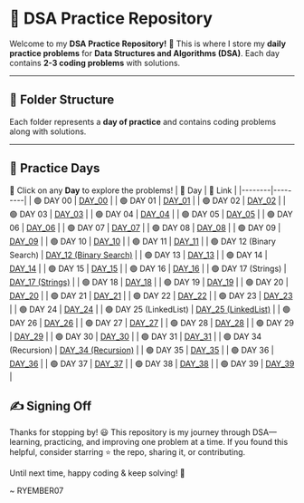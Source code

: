 # 🚀 DSA Practice Repository

Welcome to my **DSA Practice Repository!** 🎯 This is where I store my **daily practice problems** for **Data Structures and Algorithms (DSA)**. Each day contains **2-3 coding problems** with solutions.  

---

## 📂 **Folder Structure**
Each folder represents a **day of practice** and contains coding problems along with solutions.


---

## 📅 Practice Days  
🔹 Click on any **Day** to explore the problems!
| 📅 Day | 🔗 Link |
|--------|---------|
| 🟢 DAY 00 | [DAY_00](DAY_00) |
| 🟢 DAY 01 | [DAY_01](DAY_01) |
| 🟢 DAY 02 | [DAY_02](DAY_02) |
| 🟢 DAY 03 | [DAY_03](DAY_03) |
| 🟢 DAY 04 | [DAY_04](DAY_04) |
| 🟢 DAY 05 | [DAY_05](DAY_05) |
| 🟢 DAY 06 | [DAY_06](DAY_06) |
| 🟢 DAY 07 | [DAY_07](DAY_07) |
| 🟢 DAY 08 | [DAY_08](DAY_08) |
| 🟢 DAY 09 | [DAY_09](DAY_09) |
| 🟢 DAY 10 | [DAY_10](DAY_10) |
| 🟢 DAY 11 | [DAY_11](DAY_11) |
| 🟢 DAY 12 (Binary Search) | [DAY_12 (Binary Search)](DAY_12%20%28Binary%20Search%29) |
| 🟢 DAY 13 | [DAY_13](DAY_13) |
| 🟢 DAY 14 | [DAY_14](DAY_14) |
| 🟢 DAY 15 | [DAY_15](DAY_15) |
| 🟢 DAY 16 | [DAY_16](DAY_16) |
| 🟢 DAY 17 (Strings) | [DAY_17 (Strings)](DAY_17%20%28Strings%29) |
| 🟢 DAY 18 | [DAY_18](DAY_18) |
| 🟢 DAY 19 | [DAY_19](DAY_19) |
| 🟢 DAY 20 | [DAY_20](DAY_20) |
| 🟢 DAY 21 | [DAY_21](DAY_21) |
| 🟢 DAY 22 | [DAY_22](DAY_22) |
| 🟢 DAY 23 | [DAY_23](DAY_23) |
| 🟢 DAY 24 | [DAY_24](DAY_24) |
| 🟢 DAY 25 (LinkedList) | [DAY_25 (LinkedList)](DAY_25%20%28LinkedList%29) |
| 🟢 DAY 26 | [DAY_26](DAY_26) |
| 🟢 DAY 27 | [DAY_27](DAY_27) |
| 🟢 DAY 28 | [DAY_28](DAY_28) |
| 🟢 DAY 29 | [DAY_29](DAY_29) |
| 🟢 DAY 30 | [DAY_30](DAY_30) |
| 🟢 DAY 31 | [DAY_31](DAY_31) |
| 🟢 DAY 34 (Recursion) | [DAY_34 (Recursion)](DAY_34%20%28Recursion%29) |
| 🟢 DAY 35 | [DAY_35](DAY_35) |
| 🟢 DAY 36 | [DAY_36](DAY_36) |
| 🟢 DAY 37 | [DAY_37](DAY_37) |
| 🟢 DAY 38 | [DAY_38](DAY_38) |
| 🟢 DAY 39 | [DAY_39](DAY_39) |
## ✍️ Signing Off
Thanks for stopping by! 😃 This repository is my journey through DSA—learning, practicing, and improving one problem at a time.
If you found this helpful, consider starring ⭐ the repo, sharing it, or contributing.

Until next time, happy coding & keep solving! 🚀

~ RYEMBER07


